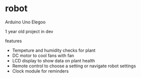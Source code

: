 # robot
Arduino Uno Elegoo 

1 year old project in dev 


features
  - Tempeture and humidity checks for plant
  - DC motor to cool fans with fan
  - LCD display to show data on plant health
  - Remote control to choose a setting or navigate robot settings
  - Clock module for reminders
 

